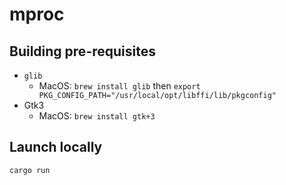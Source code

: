 # mproc

## Building pre-requisites

- `glib`
    - MacOS: `brew install glib` then `export PKG_CONFIG_PATH="/usr/local/opt/libffi/lib/pkgconfig"`
- Gtk3
    - MacOS: `brew install gtk+3`
    
## Launch locally

`cargo run`